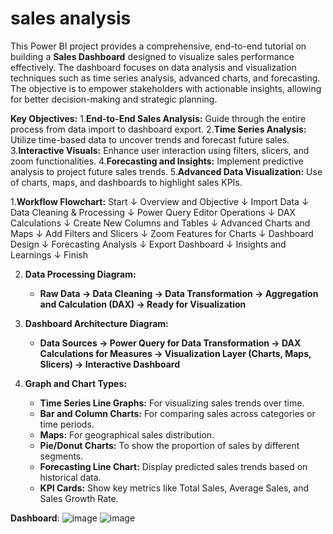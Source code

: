 # sales analysis
This Power BI project provides a comprehensive, end-to-end tutorial on building a **Sales Dashboard** designed to visualize sales performance effectively. The dashboard focuses on data analysis and visualization techniques such as time series analysis, advanced charts, and forecasting. The objective is to empower stakeholders with actionable insights, allowing for better decision-making and strategic planning.

**Key Objectives:**
1.**End-to-End Sales Analysis:** Guide through the entire process from data import to dashboard export.
2.**Time Series Analysis:** Utilize time-based data to uncover trends and forecast future sales.
3.**Interactive Visuals:** Enhance user interaction using filters, slicers, and zoom functionalities.
4.**Forecasting and Insights:** Implement predictive analysis to project future sales trends.
5.**Advanced Data Visualization:** Use of charts, maps, and dashboards to highlight sales KPIs.


1.**Workflow Flowchart:**
   Start
   ↓ 
   Overview and Objective
   ↓ 
   Import Data
   ↓ 
   Data Cleaning & Processing
   ↓ 
   Power Query Editor Operations
   ↓ 
   DAX Calculations
   ↓ 
   Create New Columns and Tables
   ↓ 
   Advanced Charts and Maps
   ↓ 
   Add Filters and Slicers
   ↓ 
   Zoom Features for Charts
   ↓ 
   Dashboard Design
   ↓ 
   Forecasting Analysis
   ↓ 
   Export Dashboard
   ↓ 
   Insights and Learnings
   ↓ 
   Finish

2. **Data Processing Diagram:**
   - **Raw Data → Data Cleaning → Data Transformation → Aggregation and Calculation (DAX) → Ready for Visualization**

3. **Dashboard Architecture Diagram:**
   - **Data Sources → Power Query for Data Transformation → DAX Calculations for Measures → Visualization Layer (Charts, Maps, Slicers) → Interactive Dashboard**

4. **Graph and Chart Types:**
   - **Time Series Line Graphs:** For visualizing sales trends over time.
   - **Bar and Column Charts:** For comparing sales across categories or time periods.
   - **Maps:** For geographical sales distribution.
   - **Pie/Donut Charts:** To show the proportion of sales by different segments.
   - **Forecasting Line Chart:** Display predicted sales trends based on historical data.
   - **KPI Cards:** Show key metrics like Total Sales, Average Sales, and Sales Growth Rate.


**Dashboard**:
![image](https://github.com/user-attachments/assets/dd5437b4-c130-4660-b50f-a87444f3b39a)
![image](https://github.com/user-attachments/assets/e6024c86-1830-47d4-8f64-dc8a4ad1de83)




